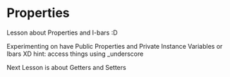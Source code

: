 # Properties
Lesson about Properties and I-bars :D

Experimenting on have Public Properties and Private Instance Variables or Ibars XD
hint: access things using _underscore

Next Lesson is about Getters and Setters 
